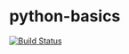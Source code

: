 # python-basics

[![Build Status](https://travis-ci.org/valefaraz/python-basics.svg?branch=master)](https://travis-ci.org/valefaraz/python-basics)